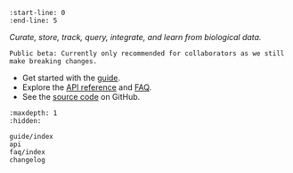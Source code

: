 ```{include} ../README.md
:start-line: 0
:end-line: 5
```

_Curate, store, track, query, integrate, and learn from biological data._

```{warning}
Public beta: Currently only recommended for collaborators as we still make breaking changes.
```

- Get started with the [guide](guide/index).
- Explore the [API reference](api) and [FAQ](faq/index).
- See the [source code](https://github.com/laminlabs/lamindb) on GitHub.

```{toctree}
:maxdepth: 1
:hidden:

guide/index
api
faq/index
changelog
```
